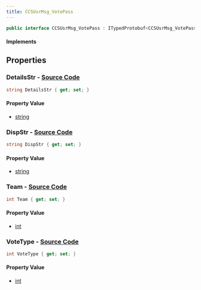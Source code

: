 ```yaml
---
title: CCSUsrMsg_VotePass
---
```


```csharp
public interface CCSUsrMsg_VotePass : ITypedProtobuf<CCSUsrMsg_VotePass>, INativeHandle, INetMessage<CCSUsrMsg_VotePass>, IDisposable
```

#### Implements

## Properties

### **DetailsStr** - [Source Code](https://github.com/swiftly-solution/swiftlys2/blob/main/managed/src/SwiftlyS2.Generated/Protobufs/Interfaces/CCSUsrMsg_VotePass.cs#L27)

```csharp
string DetailsStr { get; set; }
```

#### Property Value

- [string](https://learn.microsoft.com/dotnet/api/system.string)

### **DispStr** - [Source Code](https://github.com/swiftly-solution/swiftlys2/blob/main/managed/src/SwiftlyS2.Generated/Protobufs/Interfaces/CCSUsrMsg_VotePass.cs#L24)

```csharp
string DispStr { get; set; }
```

#### Property Value

- [string](https://learn.microsoft.com/dotnet/api/system.string)

### **Team** - [Source Code](https://github.com/swiftly-solution/swiftlys2/blob/main/managed/src/SwiftlyS2.Generated/Protobufs/Interfaces/CCSUsrMsg_VotePass.cs#L18)

```csharp
int Team { get; set; }
```

#### Property Value

- [int](https://learn.microsoft.com/dotnet/api/system.int32)

### **VoteType** - [Source Code](https://github.com/swiftly-solution/swiftlys2/blob/main/managed/src/SwiftlyS2.Generated/Protobufs/Interfaces/CCSUsrMsg_VotePass.cs#L21)

```csharp
int VoteType { get; set; }
```

#### Property Value

- [int](https://learn.microsoft.com/dotnet/api/system.int32)

